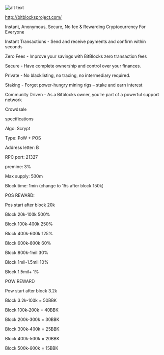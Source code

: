 ![alt text](https://i.imgur.com/BdjuuqJ.png)

http://bitblocksproject.com/

Instant, Anonymous, Secure, No fee & Rewarding Cryptocurrency For Everyone

Instant Transactions - Send and receive payments and confirm within seconds

Zero Fees - Improve your savings with BitBlocks zero transaction fees

Secure - Have complete ownership and control over your finances.

Private - No blacklisting, no tracing, no intermediary required.

Staking - Forget power-hungry mining rigs – stake and earn interest

Community Driven - As a Bitblocks owner, you’re part of a powerful support network

Crowdsale

specifications

Algo: Scrypt

Type: PoW + POS

Address letter: B

RPC port: 21327

premine: 3%

Max supply: 500m

Block time: 1min (change to 15s after block 150k)

POS REWARD:

Pos start after block 20k

Block 20k-100k 500%

Block 100k-400k 250%

Block 400k-600k 125%

Block 600k-800k 60%

Block 800k-1mil 30%

Block 1mil-1.5mil 10%

Block 1.5mil+ 1%

POW REWARD

Pow start after block 3.2k

Block 3.2k-100k = 50BBK

Block 100k-200k = 40BBK

Block 200k-300k = 30BBK

Block 300k-400k = 25BBK

Block 400k-500k = 20BBK

Block 500k-600k = 15BBK

